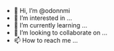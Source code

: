 - 👋 Hi, I’m @odonnmi
- 👀 I’m interested in ...
- 🌱 I’m currently learning ...
- 💞️ I’m looking to collaborate on ...
- 📫 How to reach me ...

<!---
odonnmi/odonnmi is a ✨ special ✨ repository because its `README.md` (this file) appears on your GitHub profile.
You can click the Preview link to take a look at your changes.
--->
